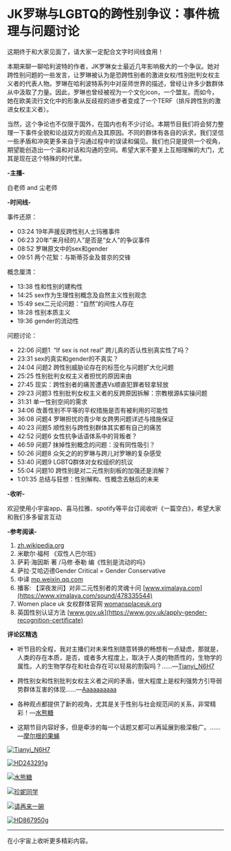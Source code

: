 # JK罗琳与LGBTQ的跨性别争议：事件梳理与问题讨论

这期终于和大家见面了，请大家一定配合文字时间线食用！

本期来聊一聊哈利波特的作者，JK罗琳女士最近几年影响极大的一个争议。她对跨性别问题的一些发言，让罗琳被认为是恐跨性别者的激进女权/性别批判女权主义者的代表人物。罗琳在哈利波特系列中对巫师世界的描述，曾经让许多少数群体从中汲取了力量。因此，罗琳也曾经被视为一个文化icon，一个盟友。而如今，她在欧美流行文化中的形象从反歧视的进步者变成了一个TERF（排斥跨性別的激进女权主义者）。

当然，这个争论也不仅限于国外，在国内也有不少讨论。本期节目我们将会努力整理一下事件全貌和论战双方的观点及其原因。不同的群体有各自的诉求，我们坚信一些矛盾和冲突更多来自于沟通过程中的误读和偏见。我们也只是提供一个视角，期望能创造出一个温和对话和沟通的空间。希望大家不要关上互相理解的大门，尤其是现在这个特殊的时代里。

**-主播-**

白老师 and 尘老师

**-时间线-**

事件还原：

- 03:24 19年声援反跨性别人士玛雅事件
- 06:23 20年“来月经的人”是否是“女人”的争议事件
- 08:52 罗琳原文中的sex和gender
- 09:51 两个花絮：与斯蒂芬金及普京的交锋

概念厘清：

- 13:38 性和性别的建构性
- 14:25 sex作为生理性别概念及自然主义性别观念
- 15:49 sex二元论问题：“自然”的间性人存在
- 18:28 性别本质主义
- 19:36 gender的流动性

问题讨论：

- 22:06 问题1  “If sex is not real” 跨儿真的否认性别真实性了吗？
- 23:31 sex的真实和gender的不真实？
- 24:04 问题2 跨性别威胁论存在的标签化与问题扩大化问题
- 25:25 性别批判女权主义者担忧的原因来由
- 27:45 现实：跨性别者的痛苦遭遇Vs顺直犯罪者轻拿轻放
- 29:23 问题3 性别批判女权主义者的反跨原因拆解：宗教根源&实操问题
- 31:31 单一性别空间的需求
- 34:06 改善性别不平等的平权措施是否有被利用的可能性
- 36:08 问题4 罗琳担忧的青少年女跨男问题详述与措施保证
- 40:23 问题5 顺性别与跨性别群体其实都有自己的痛苦
- 42:52 问题6 女性抗争话语体系中的背叛者？
- 46:59 问题7 抹掉性别概念的问题：没有同性吸引？
- 50:26 问题8 众矢之的的罗琳与跨儿对罗琳的复杂感受
- 53:40 问题9 LGBTQ群体对女权组织的抗议
- 55:04 问题10 跨性别是对二元性别刻板的加强还是消解？
- 1:01:35 总结与狂想：性别解构、性概念去魅后的未来

**-收听-**

欢迎使用小宇宙app、喜马拉雅、spotify等平台订阅收听《一篇空白》，希望大家和我们多多留言互动

**-参考阅读-**

1. [zh.wikipedia.org](https://zh.wikipedia.org/wiki/J%C2%B7K%C2%B7%E7%BD%97%E7%90%B3)
2. 米歇尔·福柯 《双性人巴尔班》
3. 萨莉·海因斯 著 /马修·泰勒 编《性别是流动的吗》
4. 萨拉·艾哈迈德Gender Critical = Gender Conservative
5. 中译 [mp.weixin.qq.com](https://mp.weixin.qq.com/s?__biz=MzI1OTU1OTE3MA==&mid=2247484599&idx=1&sn=c48fa70693ef36294428b00ac0a0a515&chksm=ea765edadd01d7cc38dc7e859138b7432cfc72b2a152307c092843fe89d6e369b29c98815fba&dt_dapp=1#rd)
6. 播客: 【深夜发问】对非二元性别者的灵魂十问 [www.ximalaya.com](https://www.ximalaya.com/sound/478335544)
7. Women place uk 女权群体官网 [womansplaceuk.org](https://womansplaceuk.org/)
8. 英国性别认证方法 [www.gov.uk](https://www.gov.uk/apply-gender-recognition-certificate)

**评论区精选**

- 听节目的全程，我对主播们对未来性别随意转换的畅想有一点疑虑，那就是，人类的存在本质，是否，或者多大程度上，取决于人类的物质性的，生物学的属性。人的生物学存在和社会存在可以轻易的割裂吗？……—[Tianyi_N6H7](https://cosmos://page.cos/user/606f4676e0f5e723bb7c1ec6?utm_source=share_page)
  
- 跨性别女和性别批判女权主义者之间的矛盾，很大程度上是权利强势方引导弱势群体互害的体现……—[Aaaaaaaaaa](https://cosmos://page.cos/user/621ed9c1edce67104a340755?utm_source=share_page)
  
- 各种观点都提供了新的视角，尤其是关于性别与社会规范间的关系，非常精彩！—[水熊糖](https://cosmos://page.cos/user/62184f86edce67104a484517?utm_source=share_page)
  
- 这期节目内容好多，但是牵涉的每一个话题又都可以再延展到极深极广。……—[摩尔根的果蝇](https://cosmos://page.cos/user/5ff86020e0f5e723bb09d103?utm_source=share_page)

[![Tianyi_N6H7](https://image.xyzcdn.net/Fup7wr1wdehnz6EzylQFtPqdtFMK@thumbnail)](cosmos://page.cos/user/606f4676e0f5e723bb7c1ec6?utm_source=share_page)

[![HD243291g](https://image.xyzcdn.net/Fv9xJm_Q1DLtp_A70wuEhjarzGqw.jpg@thumbnail)](cosmos://page.cos/user/5efc59deb0bd1427bd13b65b?utm_source=share_page)

[![水熊糖](https://image.xyzcdn.net/Fojxr4Bd3TpWP4RepKgxeo9KkLu2.jpg@thumbnail)](cosmos://page.cos/user/62184f86edce67104a484517?utm_source=share_page) 

[![珍妮同学](https://image.xyzcdn.net/FmYs8vIbDexL-C7DU8mbxIpp9aHy.jpg@thumbnail)](cosmos://page.cos/user/600ac9e5e0f5e723bb1b5c73?utm_source=share_page)

[![请再来一碗](https://image.xyzcdn.net/FjVWvPMEl0dfpVhLUYzU2OGQ7V2d.jpg@thumbnail)](cosmos://page.cos/user/5ec7926e21ac858041799fea?utm_source=share_page)

[![HD867950g](https://image.xyzcdn.net/Fo4xvk1XtpoktwZbWRpEZb_gzDUO@thumbnail)](cosmos://page.cos/user/5febd3dbe0f5e723bb6d3e6e?utm_source=share_page)

--- 

在小宇宙上收听更多精彩内容。
<!-- tcd_original_link https://www.xiaoyuzhoufm.com/episode/625ba52d493ea2f504a55a98 -->
